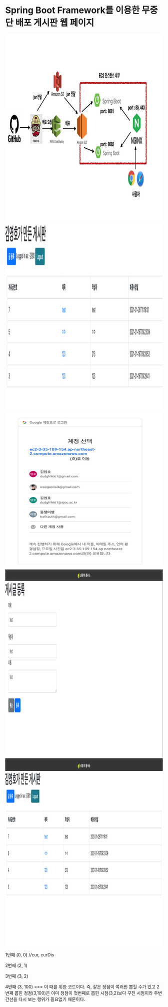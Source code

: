 # Spring Boot Framework를 이용한 무중단 배포 게시판 웹 페이지


<img src="./img/구조.png" width="800" height="600">
<img src="./img/test.png" width="800" height="600">
<img src="./img/구글로그인.png" width="500" height="500">
<img src="./img/글작성.png" width="600" height="600">
<img src="./img/글작성후.png" width="800" height="600">

1번째 (0, 0) //cur, curDis

2번째 (2, 1)

3번째 (3, 2)

4번째 (3, 100) <== 이 때를 위한 코드이다. 즉, 같은 정점이 여러번 뽑힐 수가 있고 2번째 뽑힌 정점(3,100)은 이미 정점이 첫번째로 뽑힌 시점(3,2)보다 꾸진 시점이라 주변 간선을 다시 보는 행위가 필요없기 때문이다.
